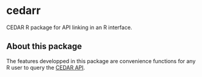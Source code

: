 # cedarr
CEDAR R package for API linking in an R interface.

## About this package
The features developped in this package are convenience functions for any R user to query the
[CEDAR API](https://terminology.metadatacenter.org/api/).
